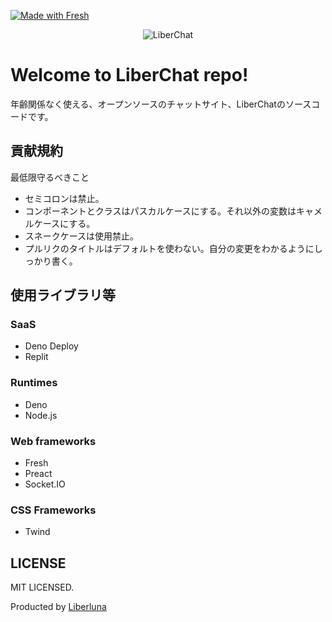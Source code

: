 [![Made with Fresh](https://fresh.deno.dev/fresh-badge-dark.svg)](https://fresh.deno.dev)
<div align="center">
  <img style="" alt="LiberChat" src="https://github.com/Liberluna/LiberChat/blob/main/assets/concept.svg" />
</div>

# Welcome to LiberChat repo!
年齢関係なく使える、オープンソースのチャットサイト、LiberChatのソースコードです。
## 貢献規約
最低限守るべきこと
- セミコロンは禁止。
- コンポーネントとクラスはパスカルケースにする。それ以外の変数はキャメルケースにする。
- スネークケースは使用禁止。
- プルリクのタイトルはデフォルトを使わない。自分の変更をわかるようにしっかり書く。
## 使用ライブラリ等
### SaaS
- Deno Deploy
- Replit
### Runtimes
- Deno
- Node.js
### Web frameworks
- Fresh
- Preact
- Socket.IO
### CSS Frameworks
- Twind
## LICENSE
MIT LICENSED.

Producted by [Liberluna](https://liberluna.github.io)
